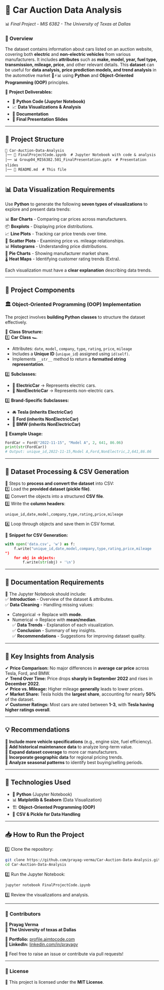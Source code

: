# 🚗 Car Auction Data Analysis  
📊 *Final Project - MIS 6382 - The University of Texas at Dallas*  

### 📌 Overview  
The dataset contains information about cars listed on an auction website, covering both **electric** and **non-electric vehicles** from various manufacturers. It includes **attributes** such as **make, model, year, fuel type, transmission, mileage, price**, and other relevant details. This **dataset** can be useful for **data analysis, price prediction models, and trend analysis** in the automotive market 🚗⚡📊 using **Python** and **Object-Oriented Programming (OOP)** principles.

🔗 **Project Deliverables:**  
- 📝 **Python Code (Jupyter Notebook)**  
- 📈 **Data Visualizations & Analysis**  
- 📑 **Documentation**  
- 🎤 **Final Presentation Slides**  

---

## 📂 Project Structure  
```
📁 Car-Auction-Data-Analysis
│── 📄 FinalProjectCode.ipynb  # Jupyter Notebook with code & analysis
│── 📊 Group04_MIS6382.501_FinalPresentation.pptx  # Presentation slides
│── 📜 README.md  # This file
```

---


## 📊 Data Visualization Requirements  
Use **Python** to generate the following **seven types of visualizations** to explore and present data trends:  

📊 **Bar Charts** - Comparing car prices across manufacturers.  
📦 **Boxplots** - Displaying price distributions.  
📈 **Line Plots** - Tracking car price trends over time.  
🔵 **Scatter Plots** - Examining price vs. mileage relationships.  
📊 **Histograms** - Understanding price distributions.  
🥧 **Pie Charts** - Showing manufacturer market share.  
🌡️ **Heat Maps** - Identifying customer rating trends (Extra).  

Each visualization must have a **clear explanation** describing data trends.

---

## 📝 Project Components  
### 🏛 **Object-Oriented Programming (OOP) Implementation**  
The project involves **building Python classes** to structure the dataset effectively.

📌 **Class Structure:**  
1️⃣ **Car Class** 🏎️  
   - Attributes: `date`, `model`, `company`, `type`, `rating`, `price`, `mileage`  
   - Includes a **Unique ID** (`unique_id`) assigned using `id(self)`.  
   - Implements `__str__` method to return a **formatted string representation**.  

2️⃣ **Subclasses:**  
   - 🔌 **ElectricCar** → Represents electric cars.  
   - 🚗 **NonElectricCar** → Represents non-electric cars.  

3️⃣ **Brand-Specific Subclasses:**  
   - 🚘 **Tesla (inherits ElectricCar)**  
   - 🚙 **Ford (inherits NonElectricCar)**  
   - 🚗 **BMW (inherits NonElectricCar)**  

📌 **Example Usage:**  
```python
FordCar = Ford("2022-11-15", "Model A", 2, 641, 86.06)
print(str(FordCar))
# Output: unique_id,2022-11-15,Model A,Ford,NonElectric,2,641,86.06
```

---

## 📂 **Dataset Processing & CSV Generation**  
📌 Steps to **process and convert the dataset** into CSV:  
1️⃣ Load the **provided dataset (pickle file)**.  
2️⃣ Convert the objects into a structured **CSV file**.  
3️⃣ Write the **column headers**:  
   ```
   unique_id,date,model,company,type,rating,price,mileage
   ```
4️⃣ Loop through objects and save them in CSV format.  

📌 **Snippet for CSV Generation:**  
```python
with open('data.csv', 'w') as f:
    f.write("unique_id,date,model,company,type,rating,price,mileage
")
    for obj in objects:
        f.write(str(obj) + '\n')
```

---

## 📜 **Documentation Requirements**  
📌 The Jupyter Notebook should include:  
✅ **Introduction** - Overview of the dataset & attributes.  
✅ **Data Cleaning** - Handling missing values:  
   - Categorical → Replace with **mode**.  
   - Numerical → Replace with **mean/median**.  
✅ **Data Trends** - Explanation of each visualization.  
✅ **Conclusion** - Summary of key insights.  
✅ **Recommendations** - Suggestions for improving dataset quality.  

---

## 📌 **Key Insights from Analysis**  
✔ **Price Comparison:** No major differences in **average car price** across Tesla, Ford, and BMW.  
✔ **Trend Over Time:** Price drops **sharply in September 2022** and rises in **December 2022**.  
✔ **Price vs. Mileage:** Higher mileage **generally** leads to lower prices.  
✔ **Market Share:** Tesla holds the **largest share**, accounting for nearly **50%** of the dataset.  
✔ **Customer Ratings:** Most cars are rated between **1-3**, with **Tesla having higher ratings overall**.  

---

## 💡 **Recommendations**  
🔹 **Include more vehicle specifications** (e.g., engine size, fuel efficiency).  
🔹 **Add historical maintenance data** to analyze long-term value.  
🔹 **Expand dataset coverage** to more car manufacturers.  
🔹 **Incorporate geographic data** for regional pricing trends.  
🔹 **Analyze seasonal patterns** to identify best buying/selling periods.  

---

## 🚀 **Technologies Used**  
- 🐍 **Python** (Jupyter Notebook)  
- 📊 **Matplotlib & Seaborn** (Data Visualization)  
- 🏗 **Object-Oriented Programming (OOP)**  
- 📝 **CSV & Pickle for Data Handling**  

---

## 📥 **How to Run the Project**  
1️⃣ Clone the repository:  
   ```bash
   git clone https://github.com/prayag-verma/Car-Auction-Data-Analysis.git
   cd Car-Auction-Data-Analysis
   ```

2️⃣ Run the Jupyter Notebook:  
   ```bash
   jupyter notebook FinalProjectCode.ipynb
   ```

3️⃣ Review the visualizations and analysis.  

---

### 📢 **Contributors**  
👤 **Prayag Verma**  
👥 **The University of texas at Dallas**  

🔗 **Portfolio:** [profile.aimtocode.com](https://profile.aimtocode.com/)  
🔗 **LinkedIn:** [linkedin.com/in/prayagv](https://www.linkedin.com/in/prayagv/)

💬 Feel free to raise an issue or contribute via pull requests!  

---

### 📜 **License**  
📄 This project is licensed under the **MIT License**.  
